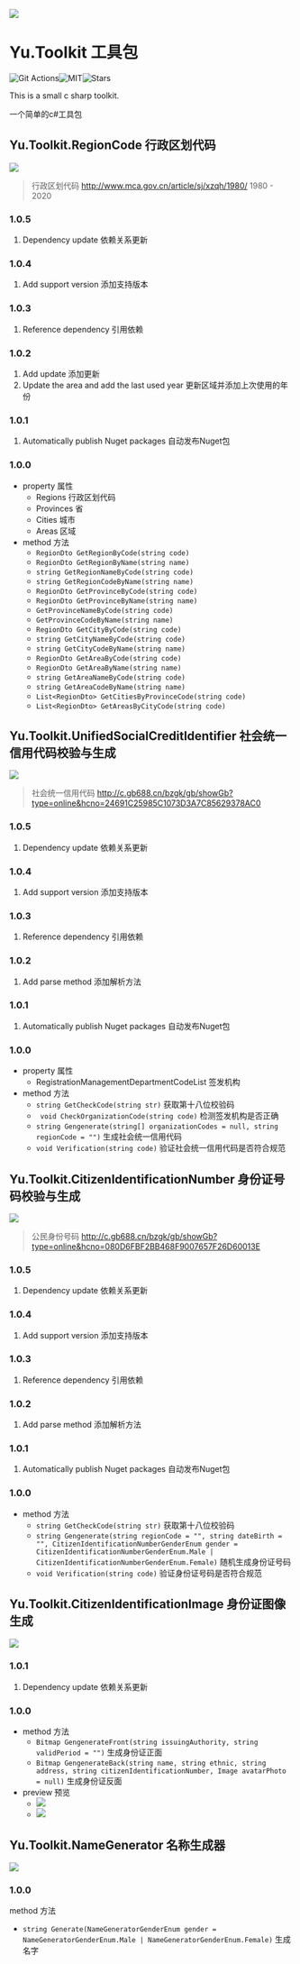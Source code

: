  ![](juice.png)

# Yu.Toolkit 工具包

 ![Git Actions](https://img.shields.io/github/workflow/status/LINYISONGER/Yu.Toolkit/.NET%20Core?style=for-the-badge)![MIT](https://img.shields.io/github/license/linyisonger/Yu.Toolkit?style=for-the-badge)![Stars](https://img.shields.io/github/stars/linyisonger/Yu.Toolkit?style=for-the-badge)

 This is a small c sharp toolkit.

 一个简单的c#工具包

## Yu.Toolkit.RegionCode 行政区划代码

 ![](https://img.shields.io/nuget/v/Yu.Toolkit.RegionCode?style=for-the-badge)

> 行政区划代码 http://www.mca.gov.cn/article/sj/xzqh/1980/   1980 - 2020

### 1.0.5

1. Dependency update 依赖关系更新

### 1.0.4

1. Add support version 添加支持版本

### 1.0.3

1. Reference dependency 引用依赖

### 1.0.2

1. Add update 添加更新
2. Update the area and add the last used year  更新区域并添加上次使用的年份

### 1.0.1

1. Automatically publish Nuget packages 自动发布Nuget包

### 1.0.0

- property 属性
  - Regions 行政区划代码
  - Provinces 省
  - Cities 城市
  - Areas 区域
- method 方法
  - ```RegionDto GetRegionByCode(string code)```
  - ```RegionDto GetRegionByName(string name)``` 
  - ```string GetRegionNameByCode(string code)``` 
  - ```string GetRegionCodeByName(string name)  ```
  - ```RegionDto GetProvinceByCode(string code) ``` 
  - ```RegionDto GetProvinceByName(string name)``` 
  - ```GetProvinceNameByCode(string code) ```
  - ```GetProvinceCodeByName(string name)``` 
  - ```RegionDto GetCityByCode(string code)``` 
  - ```string GetCityNameByCode(string code)``` 
  - ```string GetCityCodeByName(string name)``` 
  - ```RegionDto GetAreaByCode(string code)``` 
  - ```RegionDto GetAreaByName(string name)  ``` 
  - ```string GetAreaNameByCode(string code)``` 
  - ```string GetAreaCodeByName(string name)``` 
  - ```List<RegionDto> GetCitiesByProvinceCode(string code)``` 
  - ```List<RegionDto> GetAreasByCityCode(string code)``` 

## Yu.Toolkit.UnifiedSocialCreditIdentifier 社会统一信用代码校验与生成

 ![](https://img.shields.io/nuget/v/Yu.Toolkit.UnifiedSocialCreditIdentifier?style=for-the-badge)

> 社会统一信用代码 http://c.gb688.cn/bzgk/gb/showGb?type=online&hcno=24691C25985C1073D3A7C85629378AC0

### 1.0.5

1. Dependency update 依赖关系更新

### 1.0.4

1. Add support version 添加支持版本

### 1.0.3

1. Reference dependency 引用依赖

### 1.0.2

1. Add parse method 添加解析方法

### 1.0.1

1. Automatically publish Nuget packages 自动发布Nuget包

### 1.0.0

* property 属性
  * RegistrationManagementDepartmentCodeList 签发机构
* method 方法
  * ```string GetCheckCode(string str)``` 获取第十八位校验码
  * ``` void CheckOrganizationCode(string code)``` 检测签发机构是否正确
  * ```string Gengenerate(string[] organizationCodes = null, string regionCode = "")``` 生成社会统一信用代码
  * ```void Verification(string code)``` 验证社会统一信用代码是否符合规范

## Yu.Toolkit.CitizenIdentificationNumber 身份证号码校验与生成

 ![](https://img.shields.io/nuget/v/Yu.Toolkit.CitizenIdentificationNumber?style=for-the-badge)

> 公民身份号码  http://c.gb688.cn/bzgk/gb/showGb?type=online&hcno=080D6FBF2BB468F9007657F26D60013E

### 1.0.5

1. Dependency update 依赖关系更新

### 1.0.4

1. Add support version 添加支持版本

### 1.0.3

1. Reference dependency 引用依赖

### 1.0.2

1. Add parse method 添加解析方法

### 1.0.1

1. Automatically publish Nuget packages 自动发布Nuget包

### 1.0.0

* method 方法
  * ```string GetCheckCode(string str)``` 获取第十八位校验码
  * ```string Gengenerate(string regionCode = "", string dateBirth = "", CitizenIdentificationNumberGenderEnum gender = CitizenIdentificationNumberGenderEnum.Male | CitizenIdentificationNumberGenderEnum.Female)``` 随机生成身份证号码
  * ```void Verification(string code)``` 验证身份证号码是否符合规范 

## Yu.Toolkit.CitizenIdentificationImage 身份证图像生成

 ![](https://img.shields.io/nuget/v/Yu.Toolkit.CitizenIdentificationImage?style=for-the-badge)

### 1.0.1

1. Dependency update 依赖关系更新

### 1.0.0

* method 方法
  * ```Bitmap GengenerateFront(string issuingAuthority, string validPeriod = "")``` 生成身份证正面
  * ```Bitmap GengenerateBack(string name, string ethnic, string address, string citizenIdentificationNumber, Image avatarPhoto = null)``` 生成身份证反面
* preview 预览
  * ![](preview/身份证正面生成预览.png)
  * ![](preview/身份证反面生成预览.png)



## Yu.Toolkit.NameGenerator  名称生成器

 ![](https://img.shields.io/nuget/v/Yu.Toolkit.NameGenerator?style=for-the-badge)

### 1.0.0

method 方法

* ```string Generate(NameGeneratorGenderEnum gender = NameGeneratorGenderEnum.Male | NameGeneratorGenderEnum.Female)``` 生成名字 


